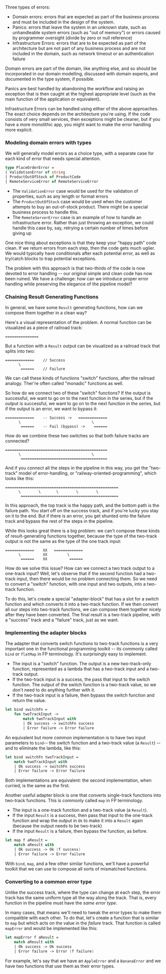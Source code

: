 Three types of errors:
- Domain errors: errors that are expected as part of the business process and must be included in the design of the system. 
- Panics: errors that leave the system in an unknown state, such as unhandleable system errors (such as "out of memory") or errors caused by programmer oversight (divide by zero or null reference)
- Infrastructure Errors: errors that are to be expected as part of the architecture but are not part of any business process and are not included in the domain, such as network timeout or an authentication failure

Domain errors are part of the domain, like anything else, and so should be incorporated in our domain modelling, discussed with domain experts, and documented in the type system, if possible.

Panics are best handled by abandoning the workflow and raising an exception that is then caught at the highest appropriate level (such as the main function of the application or equivalent). 

Infrastructure Errors can be handled using either of the above approaches. The exact choice depends on the architecture you're using. If the code consists of very small services, then exceptions might be cleaner, but if you have a more monolithic app, you might want to make the error handling more explicit. 

### Modeling domain errors with types
We will generally model errors as a choice type, with a separate case for each kind of error that needs special attention. 
```fsharp
type PlaceOrderError =
| ValidationError of string
| ProductOutOfStock of ProductCode
| RemoteServiceError of RemoteServiceError
```
- The `ValidationError` case would be used for the validation of properties, such as any length or format errors
- The `ProductOutOfStock` case would be used when the customer attempts to buy an out-of-stock product. There might be a special business process to handle this. 
- The `RemoteServerError` case is an example of how to handle an infrastructure error. Rather than just throwing an exception, we could handle this case by, say, retrying a certain number of times before giving up

One nice thing about exceptions is that they keep your "happy path" code clean. If we return errors from each step, then the code gets much uglier. We would typically have conditionals after each potential error, as well as try/catch blocks to trap potential exceptions. 

The problem with this approach is that two-thirds of the code is now devoted to error handling -- our original simple and clean code has now been ruined. We have a challenge: how can we introduce proper error handling while preserving the elegance of the pipeline model?

### Chaining Result Generating Functions
In general, we have some `Result` generating functions, how can we compose them together in a clean way?

Here's a visual representation of the problem. A normal function can be visualized as a piece of railroad track:
```
===============
```
But a function with a `Result` output can be visualized as a railroad track that splits into two:
```
=============    // Success
      \
       ======    // Failure
```
We can call these kinds of functions "switch" functions, after the railroad analogy. Ther're often called "monadic" functions as well. 

So how do we connect two of these "switch" functions? If the output is successful, we want to go on to the next function in the series, but if the output is successful, we want to go on to the next function in the series, but if the output is an error, we want to bypass it:
```
=============    -- Success ->   =============
      \                                \
       ======    -- Fail (bypass) ->    ======
```
How do we combine these two switches so that both failure tracks are connected?
```
==============================================
      \                                \
       =======================================
```
And if you connect all the steps in the pipeline in this way, you get the "two-track" model of error-handling, or "railway-oriented-programming", which looks like this:
```
===================================================
      \        \       \        \        \
       ============================================
```
In this approach, the top track is the happy path, and the bottom path is the failure path. You start off on the success track, and if you're lucky you stay on it to the end. But if there is an error, you get shunted onto the failure track and bypass the rest of the steps in the pipeline. 

While this looks great there is a big problem: we can't compose these kinds of result-generating functions together, because the type of the two-track output is not the same as the type of the one track input:
```
=============    XX   =============
      \          XX         \
       ======    XX          ======
```
How do we solve this issue? How can we connect a two track output to a one-track input? Well, let's observe that if the second function had a two-track input, then there would be no problem connecting them. So we need to convert a "switch" function, with one input and two outputs, into a two-track function. 

To do this, let's create a special "adapter-block" that has a slot for a switch function and which converts it into a two-track function. If we then convert all our steps into two-track functions, we can compose them together nicely after they have been converted. The final result is a two-track pipeline, with a "success" track and a "failure" track, just as we want. 

### Implementing the adapter blocks
The adapter that converts switch functions to two-track functions is a very important one in the functional programming toolkit -- its commonly called `bind` or `flatMap` in FP terminology. It's surprisingly easy to implement. 
- The input is a "switch" function. The output is a new two-track-only function, represented as a lambda that has a two-track input and a two-track output. 
- If the two-track input is a success, the pass that input to the switch function. The output of the switch function is a two-track value, so we don't need to do anything further with it.
- If the two-track input is a failure, then bypass the switch function and return the value.

```fsharp
let bind switchFn =
    fun twoTrackInput -> 
        match twoTrackInput with
        | Ok success -> switchFn success
        | Error failure -> Error failure
```
An equivalent but more common implementation is to have two input parameters to `bind`-- the switch function and a two-track value (a `Result`) -- and to eliminate the lambda, like this:
```fsharp
let bind switchFn twoTrackInput = 
    match twoTrackInput with
    | Ok success -> switchFn success
    | Error failure -> Error failure
```
Both implementations are equivalent: the second implementation, when curried, is the same as the first. 

Another useful adapter block is one that converts single-track functions into two-track functions. This is commonly called `map` in FP terminology. 
- The input is a one-track function and a two-track value (a `Result`).
- If the input `Result` is a success, then pass that input to the one-track function and wrap the output in `Ok` to make it into a `Result` again (because the output needs to be two-track)
- If the input `Result` is a failure, then bypass the function, as before.
```fsharp
let map f aResult =
    match aResult with
    | Ok success -> Ok (f success)
    | Error failure -> Error failure
```
With `bind`, `map`, and a few other similar functions, we'll have a powerful toolkit that we can use to compose all sorts of mismatched functions. 

### Converting to a common error type
Unlike the success track, where the type can change at each step, the error track has the same uniform type all the way along the track. That is, every function in the pipeline must have the *same error type*. 

In many cases, that means we'll need to tweak the error types to make them compatible with each other. To do that, let's create a function that is similar to `map` but which acts on the value in the *failure* track. That function is called `mapError` and would be implemented like this:
```fsharp
let mapError f aResult =
    match aResult with
    | Ok success -> Ok success
    | Error failure -> Error (f failure)
```
For example, let's say that we have an `AppleError` and a `BananaError` and we have two functions that use them as their error types.